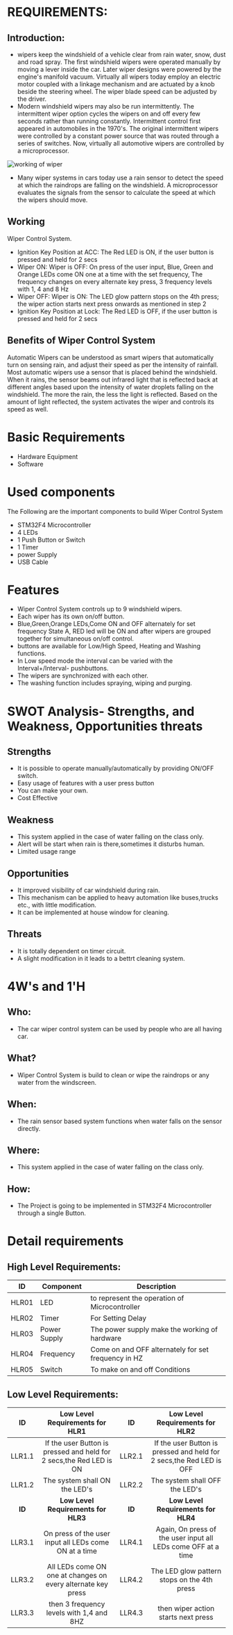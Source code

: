 #  REQUIREMENTS:

##  Introduction:

*  wipers keep the windshield of a vehicle clear from rain water, snow, dust and road spray. The first windshield wipers were operated manually by moving a lever inside the car. Later wiper designs were powered by the engine's manifold vacuum. Virtually all wipers today employ an electric motor coupled with a linkage mechanism and are actuated by a knob beside the steering wheel. The wiper blade speed can be adjusted by the driver.
* Modern windshield wipers may also be run intermittently. The intermittent wiper option cycles the wipers on and off every few seconds rather than running constantly. Intermittent control first appeared in automobiles in the 1970's. The original intermittent wipers were controlled by a constant power source that was routed through a series of switches. Now, virtually all automotive wipers are controlled by a microprocessor.

![working of wiper](https://user-images.githubusercontent.com/101269692/168426614-4e1e6023-b1c2-4e23-ae34-be1ab9928928.jpg)

* Many wiper systems in cars today use a rain sensor to detect the speed at which the raindrops are falling on the windshield. A microprocessor evaluates the signals from the sensor to calculate the speed at which the wipers should move.

## Working
 Wiper Control System.
* Ignition Key Position at ACC: The Red LED is ON, if the user button is pressed and held for 2 secs
* Wiper ON: Wiper is OFF: On press of the user input, Blue, Green and Orange LEDs come ON one at a time with the set frequency, The frequency changes on every alternate key press, 3 frequency levels with 1, 4 and 8 Hz
* Wiper OFF: Wiper is ON: The LED glow pattern stops on the 4th press; the wiper action starts next press onwards as mentioned in step 2
* Ignition Key Position at Lock: The Red LED is OFF, if the user button is pressed and held for 2 secs





## Benefits of Wiper Control System

Automatic Wipers can be understood as smart wipers that automatically turn on sensing rain, and adjust their speed as per the intensity of rainfall. Most automatic wipers use a sensor that is placed behind the windshield. When it rains, the sensor beams out infrared light that is reflected back at different angles based upon the intensity of water droplets falling on the windshield. The more the rain, the less the light is reflected. Based on the amount of light reflected, the system activates the wiper and controls its speed as well.

# Basic Requirements
*  Hardware Equipment
*  Software

# Used components

The Following are the important components to build Wiper Control System
* STM32F4 Microcontroller
* 4 LEDs
* 1 Push Button or Switch
* 1 Timer
* power Supply
* USB Cable

# Features
 * Wiper Control System controls up to 9 windshield wipers. 
 * Each wiper has its own on/off  button.
 * Blue,Green,Orange LEDs,Come ON and OFF alternately for set frequency State A, RED led will be ON and after wipers are grouped together for simultaneous on/off control.
 * buttons are available for Low/High Speed, Heating and Washing functions. 
 * In Low speed mode the interval can be varied with the Interval+/Interval- pushbuttons.
 * The wipers are synchronized with each other.
 *  The washing function includes spraying, wiping and purging. 


# SWOT Analysis- Strengths, and Weakness, Opportunities threats

## Strengths

* It is possible to operate manually/automatically by providing ON/OFF switch.
* Easy usage of features with a user press button
* You can make your own.
* Cost Effective

## Weakness

* This system applied in the case of water falling on the class only.
* Alert will be start when rain is there,sometimes it disturbs human.
*  Limited usage range

## Opportunities

*  It improved visibility of car windshield during rain.
* This mechanism can be applied to heavy automation like buses,trucks etc., with little modification.
* It can be implemented at house window for cleaning.

## Threats

* It is totally dependent on timer circuit.
* A slight modification in it leads to a bettrt cleaning system.


# 4W's and 1'H

## Who:
* The car wiper control system can be used by people who are all having car.

## What?
* Wiper Control System is build to clean or wipe the raindrops or any water from the windscreen. 

## When:
* The rain sensor based system functions when water falls on the sensor directly.

## Where:
* This system applied in the case of water falling on the class only.

## How:
* The Project is going to be implemented in  STM32F4 Microcontroller through a single Button.

# Detail requirements

## High Level Requirements:
| ID  | Component| Description  |
|------|-------------|---------|
|HLR01|LED |to represent the operation of Microcontroller |  
|HLR02|Timer|For Setting Delay|
|HLR03|Power Supply|The power supply make the working of hardware |
|HLR04|Frequency|Come on and OFF alternately for set frequency in HZ|
|HLR05|Switch|To make on and off Conditions|

## Low Level Requirements:
| ID | Low Level Requirements for HLR1 | ID	| Low Level Requirements for HLR2 |
| :---: | :---: | :---: | :---: |
| LLR1.1 |	If the user Button is pressed and held for 2 secs,the Red LED is ON | LLR2.1 |	If the user Button is pressed and held for 2 secs,the Red LED is OFF |
| LLR1.2  |	The system shall ON the LED's |	LLR2.2 | The system shall OFF the LED's  |
| **ID** |	**Low Level Requirements for HLR3** |	**ID** | **Low Level Requirements for HLR4** |
| LLR3.1 | On press of the user input all LEDs come ON at a time |	LLR4.1 | Again, On press of the user input all LEDs come OFF at a time |
| LLR3.2 | All LEDs come ON one at changes on every alternate key press |	LLR4.2 | The LED glow pattern stops on the 4th press |
| LLR3.3 | then 3 frequency levels with 1,4 and 8HZ | LLR4.3 | then wiper action starts next press |





